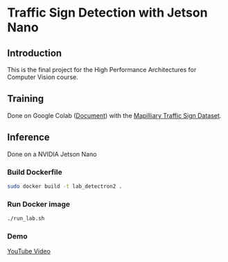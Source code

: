 # Traffic Sign Detection with Jetson Nano

## Introduction

This is the final project for the High Performance Architectures for Computer Vision course.

## Training

Done on Google Colab ([Document](https://colab.research.google.com/drive/1fFLJodQ5aXTl2YNctiIwKYTHArmEBdbn?usp=sharing)) with the [Mapilliary Traffic Sign Dataset](https://www.mapillary.com/dataset/trafficsign).

## Inference

Done on a NVIDIA Jetson Nano

### Build Dockerfile
```bash
sudo docker build -t lab_detectron2 .
```

### Run Docker image
```bash
./run_lab.sh
```

### Demo

[YouTube Video](https://youtu.be/D-CSkrdbuVU)
